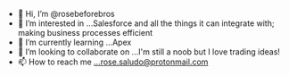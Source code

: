 - 👋 Hi, I’m @rosebeforebros
- 👀 I’m interested in ...Salesforce and all the things it can integrate with; making business processes efficient
- 🌱 I’m currently learning ...Apex
- 💞️ I’m looking to collaborate on ...I'm still a noob but I love trading ideas!
- 📫 How to reach me ...rose.saludo@protonmail.com

<!---
rsaludo-rad/rsaludo-rad is a ✨ special ✨ repository because its `README.md` (this file) appears on your GitHub profile.
You can click the Preview link to take a look at your changes.
--->
